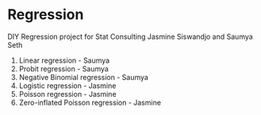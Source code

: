 # Regression
DIY Regression project for Stat Consulting
Jasmine Siswandjo and Saumya Seth


1. Linear regression - Saumya
2. Probit regression - Saumya
3. Negative Binomial regression - Saumya
4. Logistic regression - Jasmine
5. Poisson regression  - Jasmine
6. Zero-inflated Poisson regression - Jasmine
